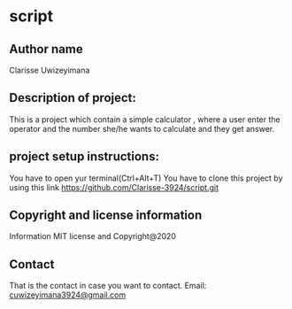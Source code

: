 # script

## Author name 

Clarisse Uwizeyimana

## Description of project:

This is a project which contain a simple calculator , where a user enter the operator and the number she/he wants to calculate  and they get answer. 
## project setup instructions:

You have to open yur terminal(Ctrl+Alt+T) You have to clone this project by using this link https://github.com/Clarisse-3924/script.git

## Copyright and license information
Information MIT license and Copyright@2020

## Contact

That is the contact in case you want to contact. Email: cuwizeyimana3924@gmail.com
